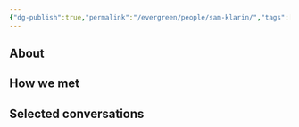 ```yaml
---
{"dg-publish":true,"permalink":"/evergreen/people/sam-klarin/","tags":["people","work/proto_ventures"]}
---
```


## About


## How we met


## Selected conversations
